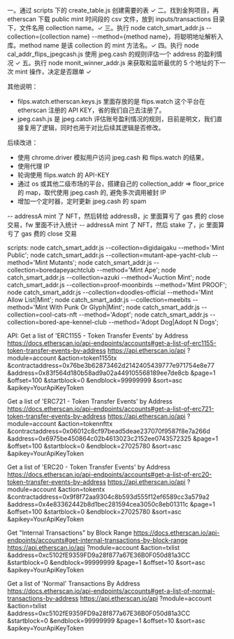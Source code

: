 一。通过 scripts 下的 create_table.js 创建需要的表 ✓
二。找到金狗项目，再 etherscan 下载 public mint 时间段的 csv 文件，放到 inputs/transactions 目录下，文件名用 collection name。✓
三。执行 node catch_smart_addr.js --collection={collection name} --method={method name}，将聪明地址解析入库。method name 是该 collection 的 mint 方法名。✓
四。执行 node cal_addr_flips_jpegcash.js 使用 jpeg.cash 的规则评估一个 address 的盈利情况 ✓
五。执行 node monit_winner_addr.js 来获取和监听最优的 5 个地址的下一次 mint 操作，决定是否跟单 ✓

其他说明：

-   filps.watch.etherscan.keys.js 里面存放的是 flips.watch 这个平台在 etherscan 注册的 API KEY，省的我们自己去注册了。
-   jpeg.cash.js 是 jpeg.catch 评估账号盈利情况的规则，目前是明文，我们直接复用了逻辑，同时也用于对比后续其逻辑是否修改。

后续改进：

-   使用 chrome.driver 模拟用户访问 jpeg.cash 和 flips.watch 的结果，
-   使用代理 IP
-   轮询使用 flips.watch 的 API-KEY
-   通过 os 或其他二级市场的平台，搭建自己的 collection_addr => floor_price 的 map，取代使用 jpeg.cash 的, 避免多次调用被封 IP
-   增加一个定时器，定时更新 jpeg.cash 的 spam

-- addressA mint 了 NFT，然后转给 addressB，jc 里面算亏了 gas 费的 close 交易，fw 里面不计入统计
-- addressA mint 了 NFT，然后 stake 了，jc 里面算亏了 gas 费的 close 交易

scripts:
node catch_smart_addr.js --collection=digidaigaku --method='Mint Public';
node catch_smart_addr.js --collection=mutant-ape-yacht-club --method='Mint Mutants';
node catch_smart_addr.js --collection=boredapeyachtclub --method='Mint Ape';
node catch_smart_addr.js --collection=azuki --method='Auction Mint';
node catch_smart_addr.js --collection=proof-moonbirds --method='Mint PROOF';
node catch_smart_addr.js --collection=doodles-official --method='Mint Allow List|Mint';
node catch_smart_addr.js --collection=meebits --method='Mint With Punk Or Glyph|Mint';
node catch_smart_addr.js --collection=cool-cats-nft --method='Adopt';
node catch_smart_addr.js --collection=bored-ape-kennel-club --method='Adopt Dog|Adopt N Dogs';

API:
Get a list of 'ERC1155 - Token Transfer Events' by Address
https://docs.etherscan.io/api-endpoints/accounts#get-a-list-of-erc1155-token-transfer-events-by-address
https://api.etherscan.io/api
?module=account
&action=token1155tx
&contractaddress=0x76be3b62873462d2142405439777e971754e8e77
&address=0x83f564d180b58ad9a02a449105568189ee7de8cb
&page=1
&offset=100
&startblock=0
&endblock=99999999
&sort=asc
&apikey=YourApiKeyToken

Get a list of 'ERC721 - Token Transfer Events' by Address
https://docs.etherscan.io/api-endpoints/accounts#get-a-list-of-erc721-token-transfer-events-by-address
https://api.etherscan.io/api
?module=account
&action=tokennfttx
&contractaddress=0x06012c8cf97bead5deae237070f9587f8e7a266d
&address=0x6975be450864c02b4613023c2152ee0743572325
&page=1
&offset=100
&startblock=0
&endblock=27025780
&sort=asc
&apikey=YourApiKeyToken

Get a list of 'ERC20 - Token Transfer Events' by Address
https://docs.etherscan.io/api-endpoints/accounts#get-a-list-of-erc20-token-transfer-events-by-address
https://api.etherscan.io/api
?module=account
&action=tokentx
&contractaddress=0x9f8f72aa9304c8b593d555f12ef6589cc3a579a2
&address=0x4e83362442b8d1bec281594cea3050c8eb01311c
&page=1
&offset=100
&startblock=0
&endblock=27025780
&sort=asc
&apikey=YourApiKeyToken

Get "Internal Transactions" by Block Range
https://docs.etherscan.io/api-endpoints/accounts#get-internal-transactions-by-block-range
https://api.etherscan.io/api
?module=account
&action=txlist
&address=0xc5102fE9359FD9a28f877a67E36B0F050d81a3CC
&startblock=0
&endblock=99999999
&page=1
&offset=10
&sort=asc
&apikey=YourApiKeyToken

Get a list of 'Normal' Transactions By Address
https://docs.etherscan.io/api-endpoints/accounts#get-a-list-of-normal-transactions-by-address
https://api.etherscan.io/api
?module=account
&action=txlist
&address=0xc5102fE9359FD9a28f877a67E36B0F050d81a3CC
&startblock=0
&endblock=99999999
&page=1
&offset=10
&sort=asc
&apikey=YourApiKeyToken
